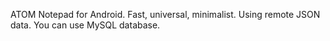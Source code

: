 ATOM Notepad for Android. Fast, universal, minimalist. Using remote JSON data. You can use MySQL database.
